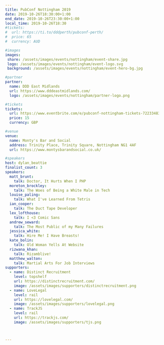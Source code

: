 ```yaml
---
title: PubConf Nottingham 2019
date: 2019-10-26T18:30:00+1:00
end_date: 2019-10-26T23:30:00+1:00
local_time: 2019-10-26T18:30
#tickets:
#  url: https://ti.to/dddperth/pubconf-perth/
#  price: 65
#  currency: AUD

#images
images:
 share: /assets/images/events/nottingham/event-share.jpg
 logo: /assets/images/events/nottingham/event-logo.svg
 background: /assets/images/events/nottingham/event-hero-bg.jpg

#partner
partner:
  name: DDD East Midlands
  url: https://www.dddeastmidlands.com/
  logo: /assets/images/events/nottingham/partner-logo.png

#tickets
tickets:
  url: https://www.eventbrite.com/e/pubconf-nottingham-tickets-72233483293
  price: 15
  currency: GBP

#venue
venue:
  name: Monty's Bar and Social
  address: Trinity Place, Trinity Square, Nottingham NG1 4AF
  url: https://www.montysbarandsocial.co.uk/

#speakers
host: dylan_beattie
finalist_count: 3
speakers:
  matt_brunt:
    talk: Doctor, It Hurts When I PHP
  moreton_brockley:
    talk: The Woes of Being a White Male in Tech
  louise_paling:
    talk: What I've Learned From Tetris
  ian_cooper:
    talk: The Duct Tape Developer
  lex_lofthouse:
    talk: I <3 Comic Sans
  andrew_seward:
    talk: The Most Public of my Many Failures
  jessica_white:
    talk: Hire Me! I Have Breasts!
  kate_bolin:
    talk: Old Woman Yells At Website
  rizwana_khan:
    talk: Rizamblive!
  matthew_walton:
    talk: Martial Arts For Job Interviews
supporters:
  - name: Distinct Recruitment
    level: topshelf
    url: https://distinctrecruitment.com/
    image: /assets/images/supporters/distinctrecruitment.png
  - name: LoveLegal
    level: rail
    url: https://lovelegal.com/
    image: /assets/images/supporters/lovelegal.png
  - name: TrackJS
    level: rail
    url: https://trackjs.com/
    image: /assets/images/supporters/tjs.png



---
```

